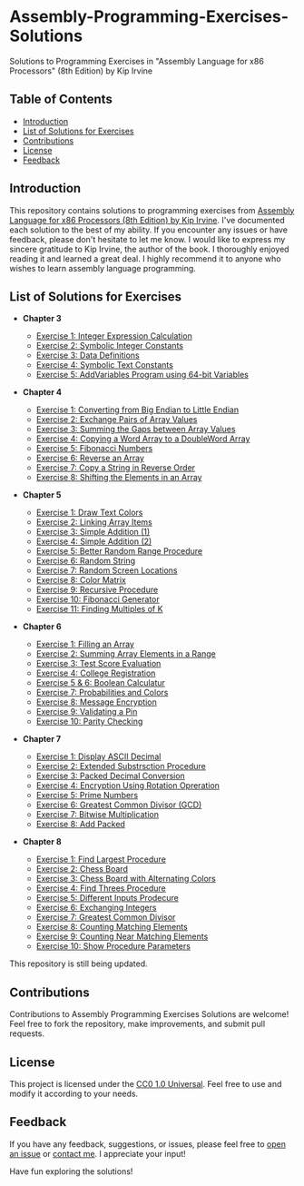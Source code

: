 # Assembly-Programming-Exercises-Solutions
Solutions to Programming Exercises in "Assembly Language for x86 Processors" (8th Edition) by Kip Irvine

## Table of Contents
- [Introduction](#introduction)
- [List of Solutions for Exercises](#list-of-solutions-for-exercises)
- [Contributions](#contributions)
- [License](#license)
- [Feedback](#feedback)

## Introduction
This repository contains solutions to programming exercises from [Assembly Language for x86 Processors (8th Edition) by Kip Irvine](http://www.asmirvine.com/). I've documented each solution to the best of my ability. If you encounter any issues or have feedback, please don't hesitate to let me know.
I would like to express my sincere gratitude to Kip Irvine, the author of the book. I thoroughly enjoyed reading it and learned a great deal. I highly recommend it to anyone who wishes to learn assembly language programming.

## List of Solutions for Exercises

- **Chapter 3**
  - [Exercise 1: Integer Expression Calculation](Assembly-Programming-Exercises-Solutions/chapter_3/Ch3_Ex1_IntegerExpressionCalculation.asm)
  - [Exercise 2: Symbolic Integer Constants](Assembly-Programming-Exercises-Solutions/chapter_3/Ch3_Ex2_SymbolicIntegerConstants.asm)
  - [Exercise 3: Data Definitions](Assembly-Programming-Exercises-Solutions/chapter_3/Ch3_Ex3_DataDefinitions.asm)
  - [Exercise 4: Symbolic Text Constants](Assembly-Programming-Exercises-Solutions/chapter_3/Ch3_Ex4_SymbolicTextConstants.asm)
  - [Exercise 5: AddVariables Program using 64-bit Variables](Assembly-Programming-Exercises-Solutions/chapter_3/Ch3_Ex5_AddVariablesProgramUsing64-bitVariables.asm)

- **Chapter 4**
  - [Exercise 1: Converting from Big Endian to Little Endian](Assembly-Programming-Exercises-Solutions/chapter_4/Ch4_Ex1_ConvertingFromBigEndianToLittleEndian.asm)
  - [Exercise 2: Exchange Pairs of Array Values](Assembly-Programming-Exercises-Solutions/chapter_4/Ch4_Ex2_ExchangePairsofArrayValues.asm)
  - [Exercise 3: Summing the Gaps between Array Values](Assembly-Programming-Exercises-Solutions/chapter_4/Ch4_Ex3_SummingtheGapsbetweenArrayValues.asm)
  - [Exercise 4: Copying a Word Array to a DoubleWord Array](Assembly-Programming-Exercises-Solutions/chapter_4/Ch4_Ex4_CopyingaWordArraytoaDoubleWordArray.asm)
  - [Exercise 5: Fibonacci Numbers](Assembly-Programming-Exercises-Solutions/chapter_4/Ch4_Ex5_FibonacciNumbers.asm)
  - [Exercise 6: Reverse an Array](Assembly-Programming-Exercises-Solutions/chapter_4/Ch4_Ex6_ReverseanArray.asm)
  - [Exercise 7: Copy a String in Reverse Order](Assembly-Programming-Exercises-Solutions/chapter_4/Ch4_Ex7_CopyaStringinReverseOrder.asm)
  - [Exercise 8: Shifting the Elements in an Array](Assembly-Programming-Exercises-Solutions/chapter_4/Ch4_Ex8_ShiftingtheElementsinanArray.asm)

- **Chapter 5**
  - [Exercise 1: Draw Text Colors](Assembly-Programming-Exercises-Solutions/chapter_5/Ch5_Ex1_DrawTextColors.asm)
  - [Exercise 2: Linking Array Items](Assembly-Programming-Exercises-Solutions/chapter_5/Ch5_Ex2_LinkArrayItems.asm)
  - [Exercise 3: Simple Addition (1)](Assembly-Programming-Exercises-Solutions/chapter_5/Ch5_Ex3_SimpleAddition(1).asm)
  - [Exercise 4: Simple Addition (2)](Assembly-Programming-Exercises-Solutions/chapter_5/Ch5_Ex4_SimpleAddition(2).asm)
  - [Exercise 5: Better Random Range Procedure](Assembly-Programming-Exercises-Solutions/chapter_5/Ch5_Ex5_BetterRandomRangeProcedure.asm)
  - [Exercise 6: Random String](Assembly-Programming-Exercises-Solutions/chapter_5/Ch5_Ex6_RandomStrings.asm)
  - [Exercise 7: Random Screen Locations](Assembly-Programming-Exercises-Solutions/chapter_5/Ch5_Ex7_RandomScreenLocations.asm)
  - [Exercise 8: Color Matrix](Assembly-Programming-Exercises-Solutions/chapter_5/Ch5_Ex8_ColorMatrix.asm)
  - [Exercise 9: Recursive Procedure](Assembly-Programming-Exercises-Solutions/chapter_5/Ch5_Ex9_RecursiveProcedure.asm)
  - [Exercise 10: Fibonacci Generator](Assembly-Programming-Exercises-Solutions/chapter_5/Ch5_Ex10_FibonacciGenerator.asm)
  - [Exercise 11: Finding Multiples of K](Assembly-Programming-Exercises-Solutions/chapter_5/Ch5_Ex11_FindingMultiplesofK.asm)

- **Chapter 6**
  - [Exercise 1: Filling an Array](Assembly-Programming-Exercises-Solutions/chapter_6/Ch6_Ex1_FillinganArray.asm)
  - [Exercise 2: Summing Array Elements in a Range](Assembly-Programming-Exercises-Solutions/chapter_6/Ch6_Ex2_SummingArrayElementsinaRange.asm)
  - [Exercise 3: Test Score Evaluation](Assembly-Programming-Exercises-Solutions/chapter_6/Ch6_Ex3_TestScoreEvaluation.asm)
  - [Exercise 4: College Registration](Assembly-Programming-Exercises-Solutions/chapter_6/Ch6_Ex4_CollegeRegistration.asm)
  - [Exercise 5 & 6: Boolean Calculatur](Assembly-Programming-Exercises-Solutions/chapter_6/Ch6_Ex5_Ex6_BooleanCalculatur(1_and_2).asm)
  - [Exercise 7: Probabilities and Colors](Assembly-Programming-Exercises-Solutions/chapter_6/Ch6_Ex7_ProbabilitiesAndColors.asm)
  - [Exercise 8: Message Encryption](Assembly-Programming-Exercises-Solutions/chapter_6/Ch6_Ex8_MessageEncryption.asm)
  - [Exercise 9: Validating a Pin](Assembly-Programming-Exercises-Solutions/chapter_6/Ch6_Ex9_ValidatingaPin.asm)
  - [Exercise 10: Parity Checking](Assembly-Programming-Exercises-Solutions/chapter_6/Ch6_Ex10_ParityChecking.asm)

- **Chapter 7**
  - [Exercise 1: Display ASCII Decimal](Assembly-Programming-Exercises-Solutions/chapter_7/Ch7_Ex1_DisplayASCIIDecimal.asm)
  - [Exercise 2: Extended Substrsction Procedure](Assembly-Programming-Exercises-Solutions/chapter_7/Ch7_Ex2_ExtendedSubstrsctionProcedure.asm)
  - [Exercise 3: Packed Decimal Conversion](Assembly-Programming-Exercises-Solutions/chapter_7/Ch7_Ex3_PackedDecimalConversion.asm)
  - [Exercise 4: Encryption Using Rotation Opreration](Assembly-Programming-Exercises-Solutions/chapter_7/Ch7_Ex4_EncryptionUsingRotationOpreration.asm)
  - [Exercise 5: Prime Numbers](Assembly-Programming-Exercises-Solutions/chapter_7/Ch7_Ex5_PrimeNumbers.asm)
  - [Exercise 6: Greatest Common Divisor (GCD)](Assembly-Programming-Exercises-Solutions/chapter_7/Ch7_Ex6_GreatestCommonDivisor(GCD).asm)
  - [Exercise 7: Bitwise Multiplication](Assembly-Programming-Exercises-Solutions/chapter_7/Ch7_Ex7_BitwiseMultiplication.asm)
  - [Exercise 8: Add Packed](Assembly-Programming-Exercises-Solutions/chapter_7/Ch7_Ex8_AddPacked.asm)

- **Chapter 8**
  - [Exercise 1: Find Largest Procedure](Assembly-Programming-Exercises-Solutions/chapter_8/Ch8_Ex1_FindLargestProcedure.asm)
  - [Exercise 2: Chess Board](Assembly-Programming-Exercises-Solutions/chapter_8/Ch8_Ex2_ChessBoard.asm)
  - [Exercise 3: Chess Board with Alternating Colors](Assembly-Programming-Exercises-Solutions/chapter_8/Ch8_Ex3_ChessBoardwithAlternatingColors.asm)
  - [Exercise 4: Find Threes Procedure](Assembly-Programming-Exercises-Solutions/chapter_8/Ch8_Ex4_FindThreesProcedure.asm)
  - [Exercise 5: Different Inputs Prodecure](Assembly-Programming-Exercises-Solutions/chapter_8/Ch8_Ex5_DifferentInputsProdecure.asm)
  - [Exercise 6: Exchanging Integers](Assembly-Programming-Exercises-Solutions/chapter_8/Ch8_Ex6_ExchangingIntegers.asm)
  - [Exercise 7: Greatest Common Divisor](Assembly-Programming-Exercises-Solutions/chapter_8/Ch8_Ex7_GreatestCommonDivisor.asm)
  - [Exercise 8: Counting Matching Elements](Assembly-Programming-Exercises-Solutions/chapter_8/Ch8_Ex8_CountingMatchingElements.asm)
  - [Exercise 9: Counting Near Matching Elements](Assembly-Programming-Exercises-Solutions/chapter_8/Ch8_Ex9_CountingNearMatchingElements.asm)
  - [Exercise 10: Show Procedure Parameters](Assembly-Programming-Exercises-Solutions/chapter_8/Ch8_Ex10_ShowProcedureParameters.asm)

This repository is still being updated.

 ## Contributions
Contributions to Assembly Programming Exercises Solutions are welcome! Feel free to fork the repository, make improvements, and submit pull requests.

## License
This project is licensed under the [CC0 1.0 Universal](LICENSE). Feel free to use and modify it according to your needs.

## Feedback
If you have any feedback, suggestions, or issues, please feel free to [open an issue](https://github.com/ezBinary/Assembly-Programming-Exercises-Solutions/issues) or [contact me](mailto:ez.like.binary@proton.me). I appreciate your input!


Have fun exploring the solutions!
